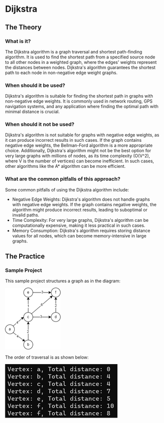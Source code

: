 # Dijkstra
## The Theory
### What is it?
The Dijkstra algorithm is a graph traversal and shortest path-finding algorithm.
It is used to find the shortest path from a specified source node to all other nodes in a weighted graph, where the edges' weights represent the distances between nodes.
Dijkstra's algorithm guarantees the shortest path to each node in non-negative edge weight graphs.
### When should it be used?
Dijkstra's algorithm is suitable for finding the shortest path in graphs with non-negative edge weights.
It is commonly used in network routing, GPS navigation systems, and any application where finding the optimal path with minimal distance is crucial.
### When should it not be used?
Dijkstra's algorithm is not suitable for graphs with negative edge weights, as it can produce incorrect results in such cases.
If the graph contains negative edge weights, the Bellman-Ford algorithm is a more appropriate choice.
Additionally, Dijkstra's algorithm might not be the best option for very large graphs with millions of nodes, as its time complexity (O(V^2), where V is the number of vertices) can become inefficient.
In such cases, other algorithms like the A* algorithm can be more efficient.
### What are the common pitfalls of this approach?
Some common pitfalls of using the Dijkstra algorithm include:
* Negative Edge Weights: Dijkstra's algorithm does not handle graphs with negative edge weights. If the graph contains negative weights, the algorithm might produce incorrect results, leading to suboptimal or invalid paths.
* Time Complexity: For very large graphs, Dijkstra's algorithm can be computationally expensive, making it less practical in such cases.
* Memory Consumption: Dijkstra's algorithm requires storing distance values for all nodes, which can become memory-intensive in large graphs.
## The Practice
### Sample Project
This sample project structures a graph as in the diagram:

![](dijkstra.png)

The order of traversal is as shown below:

![](dijkstra_demo.png)
